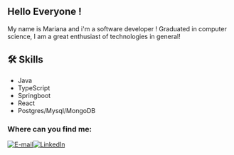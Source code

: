 ## Hello Everyone ! 

My name is Mariana and i'm a software developer !
Graduated in computer science, I am a great enthusiast of technologies in general!


## 🛠 Skills
- Java
- TypeScript
- Springboot
- React
- Postgres/Mysql/MongoDB 


### Where can you find me:
[![E-mail](https://img.shields.io/badge/-Email-000?style=for-the-badge&logo=microsoft-outlook&logoColor=E94D5F)](mailto:mariamariana.cagnoni@gmail.com)[![LinkedIn](https://img.shields.io/badge/LinkedIn-0A66C2?style=for-the-badge&logo=linkedin&logoColor=white)](https://www.linkedin.com/in/maria-mariana-cagnoni-ferreira-8a589417a/)






